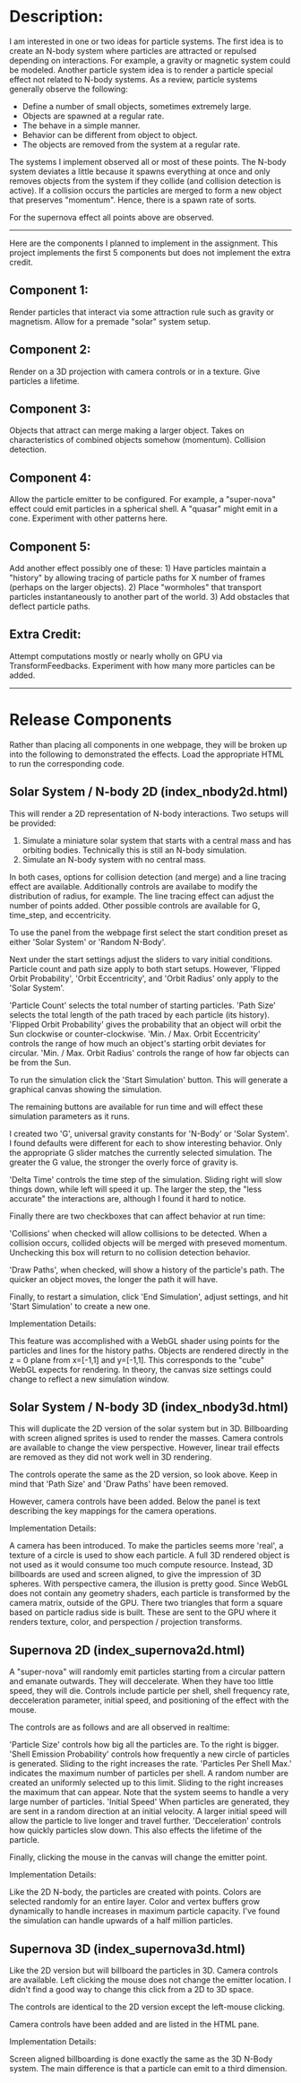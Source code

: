 # Description:

I am interested in one or two ideas for particle systems.  The first idea is to create an N-body system where particles are attracted or repulsed depending on interactions.  For example, a gravity or magnetic system could be modeled.  Another particle system idea is to render a particle special effect not related to N-body systems.  As a review, particle systems generally observe the following:

- Define a number of small objects, sometimes extremely large.
- Objects are spawned at a regular rate.
- The behave in a simple manner.
- Behavior can be different from object to object.
- The objects are removed from the system at a regular rate.

The systems I implement observed all or most of these points.  The N-body system deviates a little because it spawns everything at once and only removes objects from the system if they collide (and collision detection is active).  If a collision occurs the particles are merged to form a new object that preserves "momentum".  Hence, there is a spawn rate of sorts.

For the supernova effect all points above are observed.

---------------------------------------------------------------------------------------

Here are the components I planned to implement in the assignment.  This project implements the first 5 components but does not implement the extra credit.

## Component 1:

Render particles that interact via some attraction rule such as gravity or magnetism.  Allow for a premade "solar" system setup.

## Component 2:

Render on a 3D projection with camera controls or in a texture.  Give particles a lifetime.

## Component 3:

Objects that attract can merge making a larger object.  Takes on characteristics of combined objects somehow (momentum).  Collision detection.

## Component 4:

Allow the particle emitter to be configured.  For example, a "super-nova" effect could emit particles in a spherical shell.  A "quasar" might emit in a cone.  Experiment with other patterns here.

## Component 5:

Add another effect possibly one of these:  1)  Have particles maintain a "history" by allowing tracing of particle paths for X number of frames (perhaps on the larger objects).  2)  Place "wormholes" that transport particles instantaneously to another part of the world.  3)  Add obstacles that deflect particle paths.

## Extra Credit:

Attempt computations mostly or nearly wholly on GPU via TransformFeedbacks.  Experiment with how many more particles can be added.

---------------------------------------------------------------------------------------

# Release Components

Rather than placing all components in one webpage, they will be broken up into the following to demonstrated the effects.  Load the appropriate HTML to run the corresponding code.

## Solar System / N-body 2D (index_nbody2d.html)

This will render a 2D representation of N-body interactions.  Two setups will be provided:

1) Simulate a miniature solar system that starts with a central mass and has orbiting bodies.  Technically this is still an N-body simulation.
2) Simulate an N-body system with no central mass.

In both cases, options for collision detection (and merge) and a line tracing effect are available.  Additionally controls are availabe to modify the distribution of radius, for example.  The line tracing effect can adjust the number of points added.  Other possible controls are available for G, time_step, and eccentricity.

To use the panel from the webpage first select the start condition preset as either 'Solar System' or 'Random N-Body'.

Next under the start settings adjust the sliders to vary initial conditions.  Particle count and path size apply to both start setups.  However, 'Flipped Orbit Probability', 'Orbit Eccentricity', and 'Orbit Radius' only apply to the 'Solar System'.

'Particle Count' selects the total number of starting particles.
'Path Size' selects the total length of the path traced by each particle (its history).
'Flipped Orbit Probability' gives the probability that an object will orbit the Sun clockwise or counter-clockwise.
'Min. / Max. Orbit Eccentricity' controls the range of how much an object's starting orbit deviates for circular.
'Min. / Max. Orbit Radius' controls the range of how far objects can be from the Sun.

To run the simulation click the 'Start Simulation' button.  This will generate a graphical canvas showing the simulation.

The remaining buttons are available for run time and will effect these simulation parameters as it runs.

I created two 'G', universal gravity constants for 'N-Body' or 'Solar System'.  I found defaults were different for each to show interesting behavior.  Only the appropriate G slider matches the currently selected simulation.  The greater the G value, the stronger the overly force of gravity is.

'Delta Time' controls the time step of the simulation.  Sliding right will slow things down, while left will speed it up.  The larger the step, the "less accurate" the interactions are, although I found it hard to notice.

Finally there are two checkboxes that can affect behavior at run time:

'Collisions' when checked will allow collisions to be detected.  When a collision occurs, collided objects will be merged with preseved momentum.  Unchecking this box will return to no collision detection behavior.

'Draw Paths', when checked, will show a history of the particle's path.  The quicker an object moves, the longer the path it will have.

Finally, to restart a simulation, click 'End Simulation', adjust settings, and hit 'Start Simulation' to create a new one.

Implementation Details:

This feature was accomplished with a WebGL shader using points for the particles and lines for the history paths.  Objects are rendered directly in the z = 0 plane from x=[-1,1] and y=[-1,1].  This corresponds to the "cube" WebGL expects for rendering.  In theory, the canvas size settings could change to reflect a new simulation window.

## Solar System / N-body 3D (index_nbody3d.html)

This will duplicate the 2D version of the solar system but in 3D.  Billboarding with screen aligned sprites is used to render the masses.  Camera controls are available to change the view perspective.  However, linear trail effects are removed as they did not work well in 3D rendering.

The controls operate the same as the 2D version, so look above.  Keep in mind that 'Path Size' and 'Draw Paths' have been removed.

However, camera controls have been added.  Below the panel is text describing the key mappings for the camera operations.

Implementation Details:

A camera has been introduced.  To make the particles seems more 'real', a texture of a circle is used to show each particle.  A full 3D rendered object is not used as it would consume too much compute resource.  Instead, 3D billboards are used and screen aligned, to give the impression of 3D spheres.  With perspective camera, the illusion is pretty good.  Since WebGL does not contain any geometry shaders, each particle is transformed by the camera matrix, outside of the GPU.  There two triangles that form a square based on particle radius side is built.  These are sent to the GPU where it renders texture, color, and perspection / projection transforms.

## Supernova 2D (index_supernova2d.html)

A "super-nova" will randomly emit particles starting from a circular pattern and emanate outwards.  They will deccelerate.  When they have too little speed, they will die.  Controls include particle per shell, shell frequency rate, decceleration parameter, initial speed, and positioning of the effect with the mouse.

The controls are as follows and are all observed in realtime:

'Particle Size' controls how big all the particles are.  To the right is bigger.
'Shell Emission Probability' controls how frequently a new circle of particles is generated.  Sliding to the right increases the rate.
'Particles Per Shell Max.' indicates the maximum number of particles per shell.  A random number are created an uniformly selected up to this limit.  Sliding to the right increases the maximum that can appear.  Note that the system seems to handle a very large number of particles.
'Initial Speed' When particles are generated, they are sent in a random direction at an initial velocity.  A larger initial speed will allow the particle to live longer and travel further.
'Decceleration' controls how quickly particles slow down.  This also effects the lifetime of the particle.

Finally, clicking the mouse in the canvas will change the emitter point.

Implementation Details:

Like the 2D N-body, the particles are created with points.  Colors are selected randomly for an entire layer.  Color and vertex buffers grow dynamically to handle increases in maximum particle capacity.  I've found the simulation can handle upwards of a half million particles.

## Supernova 3D (index_supernova3d.html)

Like the 2D version but will billboard the particles in 3D.  Camera controls are available.  Left clicking the mouse does not change the emitter location.  I didn't find a good way to change this click from a 2D to 3D space.

The controls are identical to the 2D version except the left-mouse clicking.

Camera controls have been added and are listed in the HTML pane.

Implementation Details:

Screen aligned billboarding is done exactly the same as the 3D N-Body system.  The main difference is that a particle can emit to a third dimension.
